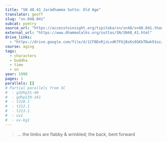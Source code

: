 ```yaml
---
title: "SN 48.41 Jarādhamma Sutta: Old Age"
translator: geoff
slug: "sn.048.041"
subcat: poetry
source_url: "https://accesstoinsight.org/tipitaka/sn/sn48/sn48.041.than.html"
external_url: "https://www.dhammatalks.org/suttas/SN/SN48_41.html"
drive_links:
  - "https://drive.google.com/file/d/1CFBDxRjzLvdK7FUjBsKs8GKbTDwk91oz/view?usp=drivesdk"
course: aging
tags:
  - characters
  - buddha
  - time
  - sn
year: 1998
pages: 1
parallels: []
# Partial parallels from SC
#  - g3dhp31-40
#  - gdhp139-161
#  - t210.1
#  - t212.1
#  - t213.1
#  - uv1
#  - uv-kg1
---
```


> … the limbs are flabby & wrinkled; the back, bent forward
